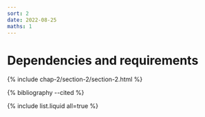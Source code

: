 ```yaml
---
sort: 2
date: 2022-08-25
maths: 1
---
```


# Dependencies and requirements

{% include chap-2/section-2/section-2.html %}

{% bibliography --cited %}

{% include list.liquid all=true %}
